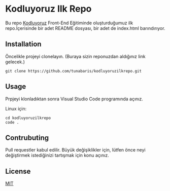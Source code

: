 # Kodluyoruz Ilk Repo
 Bu repo [Kodluyoruz](https://kodluyoruz.org/tr/kodluyoruz/) Front-End Eğitiminde oluşturduğumuz ilk repo.İçerisinde bir adet README dosyası, bir adet de index.html barındırıyor.

 ## Installation
 Öncelikle projeyi clonelayın. (Buraya sizin reponuzdan aldığınız link gelecek.)
 ```
 git clone https://github.com/tunabaris/kodluyoruzilkrepo.git
```

## Usage
Prpjeyi klonladıktan sonra Visual Studio Code programında açınız.

Linux için:
```
cd kodluyoruzilkrepo
code .
```

## Contrubuting
Pull requestler kabul edilir. Büyük değişiklikler için, lütfen önce neyi değiştirmek istediğinizi tartışmak için konu açınız.

## License
[MIT](https://opensource.org/licenses/MIT)
